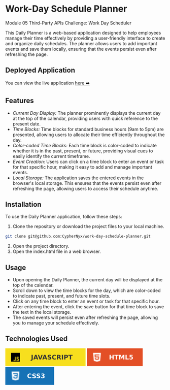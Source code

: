 # Work-Day Schedule Planner
Module 05 Third-Party APIs Challenge: Work Day Scheduler

This Daily Planner is a web-based application designed to help employees manage their time effectively by providing a user-friendly interface to create and organize daily schedules. The planner allows users to add important events and save them locally, ensuring that the events persist even after refreshing the page.

## Deployed Application
You can view the live application
[here ➡️](https://cyphernyx.github.io/work-day-schedule-planner/)

## Features

- *Current Day Display:* The planner prominently displays the current day at the top of the calendar, providing users with quick reference to the present date.
- *Time Blocks:* Time blocks for standard business hours (9am to 5pm) are presented, allowing users to allocate their time efficiently throughout the day.
- *Color-coded Time Blocks:* Each time block is color-coded to indicate whether it is in the past, present, or future, providing visual cues to easily identify the current timeframe.
- *Event Creation:* Users can click on a time block to enter an event or task for that specific hour, making it easy to add and manage important events.
- *Local Storage:* The application saves the entered events in the browser's local storage. This ensures that the events persist even after refreshing the page, allowing users to access their schedule anytime.

## Installation
To use the Daily Planner application, follow these steps:

1. Clone the repository or download the project files to your local machine.

```sh
git clone git@github.com:CypherNyx/work-day-schedule-planner.git
```
2. Open the project directory.
3. Open the index.html file in a web browser.

## Usage
- Upon opening the Daily Planner, the current day will be displayed at the top of the calendar.
- Scroll down to view the time blocks for the day, which are color-coded to indicate past, present, and future time slots.
- Click on any time block to enter an event or task for that specific hour.
- After entering the event, click the save button for that time block to save the text in the local storage.
- The saved events will persist even after refreshing the page, allowing you to manage your schedule effectively.

## Technologies Used

![JavaScript](./assets/images/js.svg)
![HTML](./assets/images/html.svg)
![CSS](./assets/images/css.svg)
